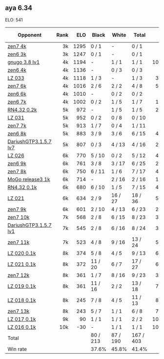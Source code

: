 ## aya 6.34 ##

ELO: 541

Opponent | Rank | ELO | Black | White | Total | Win rate
---------|-----:|----:|-------|-------|-------|-------:
[zen7 4k](zen7%204k.md) | 3k | 1295 | 0 / 1 | - | 0 / 1 | 0.0%
[zen6 3k](zen6%203k.md) | 3k | 1247 | 0 / 1 | - | 0 / 1 | 0.0%
[gnugo 3.8 lv1](gnugo%203.8%20lv1.md) | 4k | 1194 | - | 1 / 1 | 1 / 1 | 100.0%
[zen6 4k](zen6%204k.md) | 4k | 1136 | - | 0 / 3 | 0 / 3 | 0.0%
[LZ 033](LZ%20033.md) | 4k | 1118 | 1 / 3 | - | 1 / 3 | 33.3%
[zen7 6k](zen7%206k.md) | 4k | 1016 | 2 / 6 | 2 / 2 | 4 / 8 | 50.0%
[zen6 6k](zen6%206k.md) | 4k | 1010 | - | 0 / 2 | 0 / 2 | 0.0%
[zen6 7k](zen6%207k.md) | 4k | 1002 | 0 / 2 | 1 / 5 | 1 / 7 | 14.3%
[RN4.32 0.2k](RN4.32%200.2k.md) | 5k | 972 | - | 1 / 5 | 1 / 5 | 20.0%
[LZ 031](LZ%20031.md) | 5k | 952 | 0 / 2 | 0 / 8 | 0 / 10 | 0.0%
[zen7 7k](zen7%207k.md) | 5k | 913 | 1 / 7 | 0 / 4 | 1 / 11 | 9.1%
[zen6 8k](zen6%208k.md) | 5k | 883 | 3 / 9 | 3 / 6 | 6 / 15 | 40.0%
[DariushGTP3.1.5.7 lv7](DariushGTP3.1.5.7%20lv7.md) | 5k | 807 | 0 / 3 | 4 / 13 | 4 / 16 | 25.0%
[LZ 026](LZ%20026.md) | 6k | 770 | 5 / 10 | 0 / 2 | 5 / 12 | 41.7%
[zen6 9k](zen6%209k.md) | 6k | 761 | 3 / 8 | 3 / 17 | 6 / 25 | 24.0%
[zen7 8k](zen7%208k.md) | 6k | 750 | 6 / 11 | 1 / 6 | 7 / 17 | 41.2%
[MoGo release3 1k](MoGo%20release3%201k.md) | 6k | 714 | - | 2 / 16 | 2 / 16 | 12.5%
[RN4.32 0.1k](RN4.32%200.1k.md) | 6k | 680 | 6 / 10 | 1 / 5 | 7 / 15 | 46.7%
[LZ 021](LZ%20021.md) | 6k | 634 | 2 / 9 | 16 / 27 | 18 / 36 | 50.0%
[zen7 9k](zen7%209k.md) | 6k | 601 | 2 / 10 | 4 / 13 | 6 / 23 | 26.1%
[zen7 10k](zen7%2010k.md) | 7k | 568 | 2 / 8 | 6 / 15 | 8 / 23 | 34.8%
[DariushGTP3.1.5.7 lv1](DariushGTP3.1.5.7%20lv1.md) | 7k | 545 | 2 / 8 | 6 / 16 | 8 / 24 | 33.3%
[zen7 11k](zen7%2011k.md) | 7k | 523 | 4 / 8 | 9 / 16 | 13 / 24 | 54.2%
[LZ 020 0.1k](LZ%20020%200.1k.md) | 8k | 374 | 5 / 8 | 4 / 5 | 9 / 13 | 69.2%
[LZ 021 0.1k](LZ%20021%200.1k.md) | 8k | 372 | 11 / 20 | 6 / 7 | 17 / 27 | 63.0%
[zen7 12k](zen7%2012k.md) | 8k | 361 | 1 / 7 | 8 / 16 | 9 / 23 | 39.1%
[LZ 019 0.1k](LZ%20019%200.1k.md) | 8k | 361 | 11 / 16 | 2 / 2 | 13 / 18 | 72.2%
[LZ 018 0.1k](LZ%20018%200.1k.md) | 8k | 245 | 7 / 8 | 4 / 5 | 11 / 13 | 84.6%
[zen7 13k](zen7%2013k.md) | 8k | 243 | 5 / 7 | 1 / 1 | 6 / 8 | 75.0%
[LZ 017 0.1k](LZ%20017%200.1k.md) | 9k | 90 | 1 / 1 | 1 / 1 | 2 / 2 | 100.0%
[LZ 016 0.1k](LZ%20016%200.1k.md) | 10k | -30 | - | 1 / 1 | 1 / 1 | 100.0%
Total | | | 80 / 213 | 87 / 190 | 167 / 403 | 
Win rate| | | 37.6% | 45.8% | 41.4% | 
